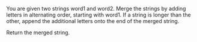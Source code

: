 You are given two strings word1 and word2. Merge the strings by adding letters in alternating order, starting with word1. 
If a string is longer than the other, append the additional letters onto the end of the merged string.

Return the merged string.
